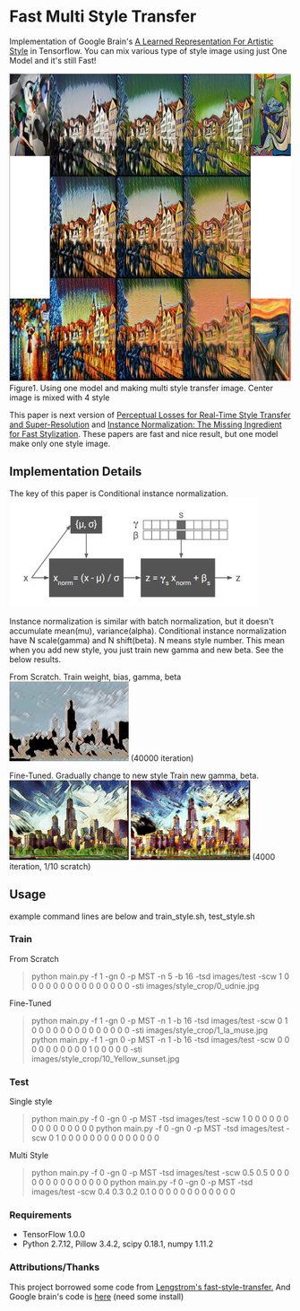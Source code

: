 # Fast Multi Style Transfer
Implementation of Google Brain's [A Learned Representation For Artistic Style](https://arxiv.org/pdf/1610.07629v2.pdf) in Tensorflow.
You can mix various type of style image using just One Model and it's still Fast!

<img src="result/result.jpg" width="1000" height="550" />
Figure1. Using one model and making multi style transfer image. Center image is mixed with 4 style

This paper is next version of [Perceptual Losses for Real-Time Style Transfer and Super-Resolution](https://arxiv.org/abs/1603.08155)
and [Instance Normalization: The Missing Ingredient for Fast Stylization](https://arxiv.org/abs/1607.08022).
These papers are fast and nice result, but one model make only one style image.


## Implementation Details
The key of this paper is Conditional instance normalization.
![conditional_instance_norm](result/conditional_instance_norm.jpg)

Instance normalization is similar with batch normalization,
but it doesn't accumulate mean(mu), variance(alpha).
Conditional instance normalization have N scale(gamma) and N shift(beta). N means style number.
This mean when you add new style, you just train new gamma and new beta.
See the below results.

From Scratch.
Train weight, bias, gamma, beta
![style01_01](result/style01_01.gif)
(40000 iteration)

Fine-Tuned. Gradually change to new style
Train new gamma, beta.
![style02_01](result/style02_01.gif)
![style03_01](result/style03_01.gif)
(4000 iteration, 1/10 scratch)


## Usage
example command lines are below and train_style.sh, test_style.sh
### Train

From Scratch
> python main.py -f 1 -gn 0 -p MST -n 5 -b 16 -tsd images/test -scw 1 0 0 0 0 0 0 0 0 0 0 0 0 0 0 0 -sti images/style_crop/0_udnie.jpg


Fine-Tuned
> python main.py -f 1 -gn 0 -p MST -n 1 -b 16 -tsd images/test -scw 0 1 0 0 0 0 0 0 0 0 0 0 0 0 0 0 -sti images/style_crop/1_la_muse.jpg 
> python main.py -f 1 -gn 0 -p MST -n 1 -b 16 -tsd images/test -scw 0 0 0 0 0 0 0 0 0 0 1 0 0 0 0 0 -sti images/style_crop/10_Yellow_sunset.jpg


### Test
Single style
> python main.py -f 0 -gn 0 -p MST -tsd images/test -scw 1 0 0 0 0 0 0 0 0 0 0 0 0 0 0 0
> python main.py -f 0 -gn 0 -p MST -tsd images/test -scw 0 1 0 0 0 0 0 0 0 0 0 0 0 0 0 0

Multi Style
> python main.py -f 0 -gn 0 -p MST -tsd images/test -scw 0.5 0.5 0 0 0 0 0 0 0 0 0 0 0 0 0 0
> python main.py -f 0 -gn 0 -p MST -tsd images/test -scw 0.4 0.3 0.2 0.1 0 0 0 0 0 0 0 0 0 0 0 0



### Requirements
- TensorFlow 1.0.0
- Python 2.7.12, Pillow 3.4.2, scipy 0.18.1, numpy 1.11.2

### Attributions/Thanks
This project borrowed some code from [Lengstrom's fast-style-transfer.](https://github.com/lengstrom/fast-style-transfer)
And Google brain's code is [here](https://github.com/tensorflow/magenta) (need some install)
